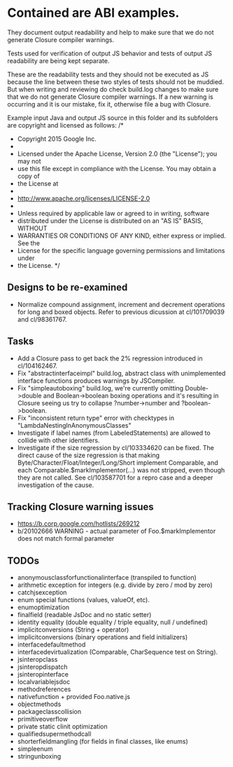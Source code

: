 # Contained are ABI examples.

They document output readability and help to make sure that we do not generate
Closure compiler warnings.

Tests used for verification of output JS behavior and tests of output JS
readability are being kept separate.

These are the readability tests and they should not be executed as JS
because the line between these two styles of tests should not be
muddied. But when writing and reviewing do check build.log changes to make
sure that we do not generate Closure compiler warnings. If a new warning is
occurring and it is our mistake, fix it, otherwise file a bug with Closure.

Example input Java and output JS source in this folder and its subfolders
are copyright and licensed as follows:
/*
 * Copyright 2015 Google Inc.
 *
 * Licensed under the Apache License, Version 2.0 (the "License"); you may not
 * use this file except in compliance with the License. You may obtain a copy of
 * the License at
 *
 * http://www.apache.org/licenses/LICENSE-2.0
 *
 * Unless required by applicable law or agreed to in writing, software
 * distributed under the License is distributed on an "AS IS" BASIS, WITHOUT
 * WARRANTIES OR CONDITIONS OF ANY KIND, either express or implied. See the
 * License for the specific language governing permissions and limitations under
 * the License.
 */

## Designs to be re-examined
- Normalize compound assignment, increment and decrement operations for long and
  boxed objects. Refer to previous dicussion at cl/101709039 and cl/98361767.

## Tasks
- Add a Closure pass to get back the 2% regression introduced in cl/104162467.
- Fix "abstractinterfaceimpl" build.log, abstract class with unimplemented
  interface functions produces warnings by JSCompiler.
- Fix "simpleautoboxing" build.log, we're currently omitting Double->double and Boolean->boolean
    boxing operations and it's resulting in Closure seeing us try to collapse ?number->number and
    ?boolean->boolean.
- Fix "inconsistent return type" error with checktypes in "LambdaNestingInAnonymousClasses"
- Investigate if label names (from LabeledStatements) are allowed to collide with other identifiers.
- Investigate if the size regression by cl/103334620 can be fixed.
    The direct cause of the size regression is that making
    Byte/Character/Float/Integer/Long/Short implement Comparable,
    and each Comparable.$markImplementor(...) was not stripped, even though
    they are not called. See cl/103587701 for a repro case and a deeper
    investigation of the cause.

## Tracking Closure warning issues
- https://b.corp.google.com/hotlists/269212
- b/20102666 WARNING - actual parameter of Foo.$markImplementor does not match
  formal parameter

## TODOs
- anonymousclassforfunctionalinterface (transpiled to function)
- arithmetic exception for integers (e.g. divide by zero / mod by zero)
- catchjsexception
- enum special functions (values, valueOf, etc).
- enumoptimization
- finalfield (readable JsDoc and no static setter)
- identity equality (double equality / triple equality, null / undefined)
- implicitconversions (String + operator)
- implicitconversions (binary operations and field initializers)
- interfacedefaultmethod
- interfacedevirtualization (Comparable, CharSequence test on String).
- jsinteropclass
- jsinteropdispatch
- jsinteropinterface
- localvariablejsdoc
- methodreferences
- nativefunction + provided Foo.native.js
- objectmethods
- packageclasscollision
- primitiveoverflow
- private static clinit optimization
- qualifiedsupermethodcall
- shorterfieldmangling (for fields in final classes, like enums)
- simpleenum
- stringunboxing
